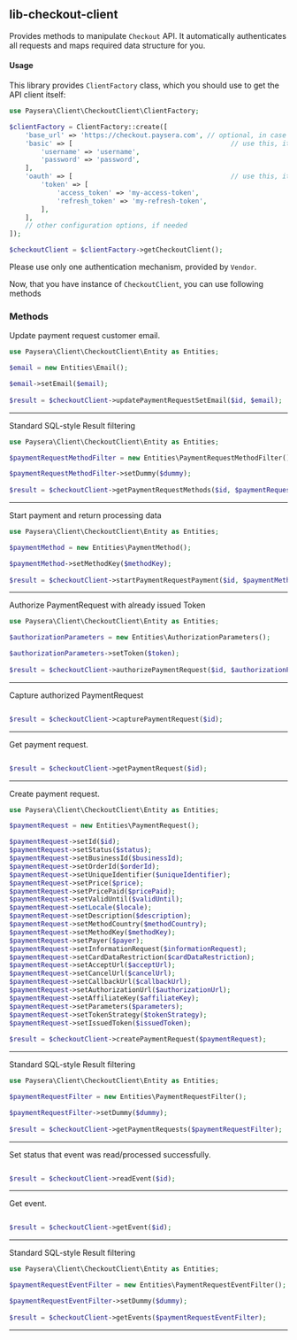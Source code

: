 
## lib-checkout-client

Provides methods to manipulate `Checkout` API.
It automatically authenticates all requests and maps required data structure for you.

#### Usage

This library provides `ClientFactory` class, which you should use to get the API client itself:

```php
use Paysera\Client\CheckoutClient\ClientFactory;

$clientFactory = ClientFactory::create([
    'base_url' => 'https://checkout.paysera.com', // optional, in case you need a custom one.
    'basic' => [                                        // use this, it API requires Basic authentication.
        'username' => 'username',
        'password' => 'password',
    ],
    'oauth' => [                                        // use this, it API requires OAuth v2 authentication.
        'token' => [
            'access_token' => 'my-access-token',
            'refresh_token' => 'my-refresh-token',
        ],
    ],
    // other configuration options, if needed
]);

$checkoutClient = $clientFactory->getCheckoutClient();
```

Please use only one authentication mechanism, provided by `Vendor`.

Now, that you have instance of `CheckoutClient`, you can use following methods
### Methods

    
Update payment request customer email.


```php
use Paysera\Client\CheckoutClient\Entity as Entities;

$email = new Entities\Email();

$email->setEmail($email);
    
$result = $checkoutClient->updatePaymentRequestSetEmail($id, $email);
```
---


Standard SQL-style Result filtering


```php
use Paysera\Client\CheckoutClient\Entity as Entities;

$paymentRequestMethodFilter = new Entities\PaymentRequestMethodFilter();

$paymentRequestMethodFilter->setDummy($dummy);
    
$result = $checkoutClient->getPaymentRequestMethods($id, $paymentRequestMethodFilter);
```
---


Start payment and return processing data


```php
use Paysera\Client\CheckoutClient\Entity as Entities;

$paymentMethod = new Entities\PaymentMethod();

$paymentMethod->setMethodKey($methodKey);
    
$result = $checkoutClient->startPaymentRequestPayment($id, $paymentMethod);
```
---


Authorize PaymentRequest with already issued Token


```php
use Paysera\Client\CheckoutClient\Entity as Entities;

$authorizationParameters = new Entities\AuthorizationParameters();

$authorizationParameters->setToken($token);
    
$result = $checkoutClient->authorizePaymentRequest($id, $authorizationParameters);
```
---


Capture authorized PaymentRequest


```php

$result = $checkoutClient->capturePaymentRequest($id);
```
---


Get payment request.


```php

$result = $checkoutClient->getPaymentRequest($id);
```
---


Create payment request.


```php
use Paysera\Client\CheckoutClient\Entity as Entities;

$paymentRequest = new Entities\PaymentRequest();

$paymentRequest->setId($id);
$paymentRequest->setStatus($status);
$paymentRequest->setBusinessId($businessId);
$paymentRequest->setOrderId($orderId);
$paymentRequest->setUniqueIdentifier($uniqueIdentifier);
$paymentRequest->setPrice($price);
$paymentRequest->setPricePaid($pricePaid);
$paymentRequest->setValidUntil($validUntil);
$paymentRequest->setLocale($locale);
$paymentRequest->setDescription($description);
$paymentRequest->setMethodCountry($methodCountry);
$paymentRequest->setMethodKey($methodKey);
$paymentRequest->setPayer($payer);
$paymentRequest->setInformationRequest($informationRequest);
$paymentRequest->setCardDataRestriction($cardDataRestriction);
$paymentRequest->setAcceptUrl($acceptUrl);
$paymentRequest->setCancelUrl($cancelUrl);
$paymentRequest->setCallbackUrl($callbackUrl);
$paymentRequest->setAuthorizationUrl($authorizationUrl);
$paymentRequest->setAffiliateKey($affiliateKey);
$paymentRequest->setParameters($parameters);
$paymentRequest->setTokenStrategy($tokenStrategy);
$paymentRequest->setIssuedToken($issuedToken);
    
$result = $checkoutClient->createPaymentRequest($paymentRequest);
```
---

Standard SQL-style Result filtering


```php
use Paysera\Client\CheckoutClient\Entity as Entities;

$paymentRequestFilter = new Entities\PaymentRequestFilter();

$paymentRequestFilter->setDummy($dummy);
    
$result = $checkoutClient->getPaymentRequests($paymentRequestFilter);
```
---

    
Set status that event was read/processed successfully.


```php

$result = $checkoutClient->readEvent($id);
```
---


Get event.


```php

$result = $checkoutClient->getEvent($id);
```
---


Standard SQL-style Result filtering


```php
use Paysera\Client\CheckoutClient\Entity as Entities;

$paymentRequestEventFilter = new Entities\PaymentRequestEventFilter();

$paymentRequestEventFilter->setDummy($dummy);
    
$result = $checkoutClient->getEvents($paymentRequestEventFilter);
```
---

